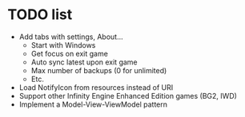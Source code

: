 # TODO list

- Add tabs with settings, About...
  - Start with Windows
  - Get focus on exit game
  - Auto sync latest upon exit game
  - Max number of backups (0 for unlimited)
  - Etc.
- Load NotifyIcon from resources instead of URI
- Support other Infinity Engine Enhanced Edition games (BG2, IWD)
- Implement a Model-View-ViewModel pattern

